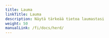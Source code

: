 ```yaml
---
title: Lauma
linkTitle: Lauma
description: Näytä tärkeää tietoa laumastasi
weight: 50
manualLink: /fi/docs/herd/
---
```

<script>
  window.location.href = "/fi/docs/herd/";
</script>

